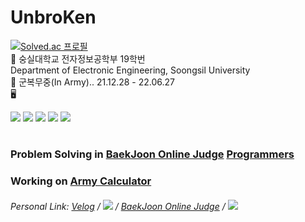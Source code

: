 # UnbroKen  
[![Solved.ac
프로필](http://mazassumnida.wtf/api/mini/generate_badge?boj=hansuho36eie)](https://solved.ac/hansuho36eie)  
🏫  숭실대학교 전자정보공학부 19학번  
     Department of Electronic Engineering, Soongsil University  
💂  군복무중(In Army).. 21.12.28 - 22.06.27  
🖥️ <p>
     <!--Python3-->
     <img src="https://img.shields.io/badge/Python3-3776AB?style=flat-square&logo=Python&logoColor=white"/>
     <!--HTML5-->
     <img src="https://img.shields.io/badge/HTML5-E34F26?style=flat-square&logo=HTML5&logoColor=white"/>
     <!--CSS3-->
     <img src="https://img.shields.io/badge/CSS3-1572B6?style=flat-square&logo=CSS3&logoColor=white"/>
     <!--JS-->
     <img src="https://img.shields.io/badge/JavaScript-F7DF1E?style=flat-square&logo=JavaScript&logoColor=white"/>
     <img src="https://github.com/unbroken2650/army-calculator/actions/workflows/codeql-analysis.yml/badge.svg?branch=main"/>
</p>

#

### Problem Solving in [BaekJoon Online Judge](https://www.acmicpc.net/) [Programmers](https://www.programmers.co.kr)
### Working on [Army Calculator](https://github.com/unbroken2650/army-calculator)

###### <p>Personal Link: [Velog](https://velog.io/@unbroken2650) / [<img src="https://img.shields.io/badge/NaverBlog-03C75A?style=flat-square&logo=Naver&labelColor=white"/>](https://blog.naver.com/unbroken2650) / [BaekJoon Online Judge](https://www.acmicpc.net/user/hansuho36eie) / [<img src="https://img.shields.io/badge/Notion-000000?style=flat-square&logo=data:image/png;base64,&labelColor=lightgrey"/>](https://unbroken2650.notion.site/Python-Baekjoon-862515fd399443398bdc37cc810ea121)</p>
